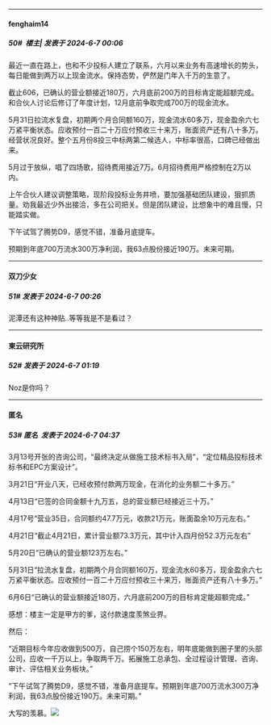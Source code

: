 ﻿
*****

####  fenghaim14  
##### 50#         楼主| 发表于 2024-6-7 00:06

最近一直在路上，也和不少投标人建立了联系，六月以来业务有高速增长的势头，每日能做到两万以上现金流水。保持态势，俨然是门年入千万的生意了。

截止606，已确认的营业额接近180万，六月底前200万的目标肯定能超额完成。和合伙人讨论后修订了年度计划，12月底前争取完成700万的现金流水。

5月31日拉流水复盘，初期两个月合同额160万，现金流水60多万，现金盈余六七万紧平衡状态。应收预付一百二十万应付预收三十来万，账面资产还有八十多万。经营状况良好。整个五月份8投三中标两第二候选人，中标率很高，口碑已经做出来。

5月过于放纵，唱了四场歌，招待费用接近7万。6月招待费用严格控制在2万以内。

上午合伙人建议调整策略，现阶段投标业务井喷，要加强基础团队建设，狠抓质量。劝我最近少外出接洽，多在公司把关。但是团队建设，比想象中的难且慢，只能踏实做。

下午试驾了腾势D9，感觉不错，准备月底提车。

预期到年底700万流水300万净利润，我63点股份接近190万。未来可期。


*****

####  双刀少女  
##### 51#       发表于 2024-6-7 00:26

 泥潭还有这种神贴..等等我是不是看过？


*****

####  東云研究所  
##### 52#       发表于 2024-6-7 01:19

Noz是你吗？


*****

####   匿名
##### 53#        匿名   发表于 2024-6-7 04:37

3月13号开张的咨询公司，“最终决定从做施工技术标书入局”，“定位精品投标技术标书和EPC方案设计”。

3月21日“开业八天，已经收预付款两万现金，在消化的业务额二十多万。”

4月13日“已签的合同金额十九万五，总的营业额已经接近三十万。”

4月17号“营业35日，合同额约47.7万元，收款21万元，账面盈余10万元左右。”

4月21日“截止4月21日，累计营业额73.3万元，其中计入四月份52.3万元左右”

5月20日“已确认的营业额123万左右。”

5月31日“拉流水复盘，初期两个月合同额160万，现金流水60多万，现金盈余六七万紧平衡状态。应收预付一百二十万应付预收三十来万，账面资产还有八十多万。”

6月6日“已确认的营业额接近180万，六月底前200万的目标肯定能超额完成。”

感想：楼主一定是甲方的爹，这付款速度羡煞业界。

然后：

“近期目标今年应收做到500万，自己捞个150万左右，明年底能做到圈子里的头部公司，应收一千万以上，争取两千万。拓展施工总承包、全过程设计管理、咨询、审计、评估相关业务板块。”

“下午试驾了腾势D9，感觉不错，准备月底提车。预期到年底700万流水300万净利润，我63点股份接近190万。未来可期。”

大写的羡慕。<img src="https://static.saraba1st.com/image/smiley/face2017/004.gif" referrerpolicy="no-referrer">

